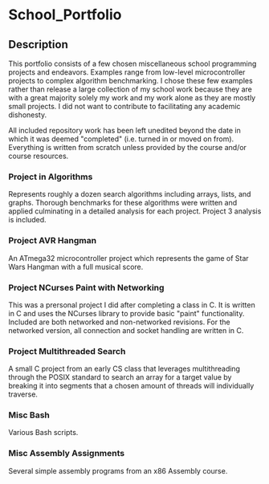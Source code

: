 # School_Portfolio

## Description
This portfolio consists of a few chosen miscellaneous school programming projects and endeavors.  Examples range from low-level microcontroller projects to complex algorithm benchmarking.  I chose these few examples rather than release a large collection of my school work because they are with a great majority solely my work and my work alone as they are mostly small projects.  I did not want to contribute to facilitating any academic dishonesty.

All included repository work has been left unedited beyond the date in which it was deemed "completed" (i.e. turned in or moved on from).  Everything is written from scratch unless provided by the course and/or course resources.

### Project in Algorithms
Represents roughly a dozen search algorithms including arrays, lists, and graphs.  Thorough benchmarks for these algorithms were written and applied culminating in a detailed analysis for each project.  Project 3 analysis is included.

### Project AVR Hangman
An ATmega32 microcontroller project which represents the game of Star Wars Hangman with a full musical score.

### Project NCurses Paint with Networking
This was a prersonal project I did after completing a class in C.  It is written in C and uses the NCurses library to provide basic "paint" functionality.  Included are both networked and non-networked revisions.  For the networked version, all connection and socket handling are written in C.

### Project Multithreaded Search
A small C project from an early CS class that leverages multithreading through the POSIX standard to search an array for a target value by breaking it into segments that a chosen amount of threads will individually traverse.

### Misc Bash
Various Bash scripts.

### Misc Assembly Assignments
Several simple assembly programs from an x86 Assembly course.
